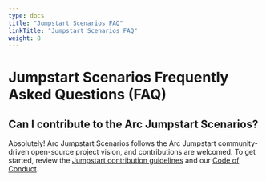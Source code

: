 ```yaml
---
type: docs
title: "Jumpstart Scenarios FAQ"
linkTitle: "Jumpstart Scenarios FAQ"
weight: 8
---
```


# Jumpstart Scenarios Frequently Asked Questions (FAQ)

## Can I contribute to the Arc Jumpstart Scenarios?

Absolutely! Arc Jumpstart Scenarios follows the Arc Jumpstart community-driven open-source project vision, and contributions are welcomed. To get started, review the [Jumpstart contribution guidelines](../../contribution_guidelines/) and our [Code of Conduct](https://aka.ms/JumpstartCOC).
